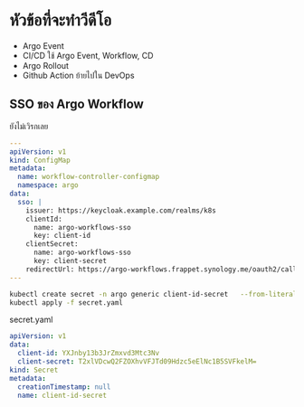 
# หัวข้อที่จะทำวีดีโอ
- Argo Event
- CI/CD ใช้ Argo Event, Workflow, CD
- Argo Rollout
- Github Action ย้ายไปใน DevOps
## SSO ของ Argo Workflow
ยังไม่เวิรกเลย
``` yaml
---
apiVersion: v1
kind: ConfigMap
metadata:
  name: workflow-controller-configmap
  namespace: argo
data:
  sso: |
    issuer: https://keycloak.example.com/realms/k8s
    clientId:
      name: argo-workflows-sso
      key: client-id
    clientSecret:
      name: argo-workflows-sso
      key: client-secret
    redirectUrl: https://argo-workflows.frappet.synology.me/oauth2/callback
---
```

``` bash
kubectl create secret -n argo generic client-id-secret   --from-literal=client-id=argo-workflows-sso --from-literal=client-secret=OleT70CaY9xoTRSwOGw79xIMsPyIQdzS --dry-run=client -o yaml >secret.yaml
kubectl apply -f secret.yaml
```
secret.yaml
``` yaml
apiVersion: v1
data:
  client-id: YXJnby13b3JrZmxvd3Mtc3Nv
  client-secret: T2xlVDcwQ2FZOXhvVFJTd09Hdzc5eElNc1B5SVFkelM=
kind: Secret
metadata:
  creationTimestamp: null
  name: client-id-secret
```
